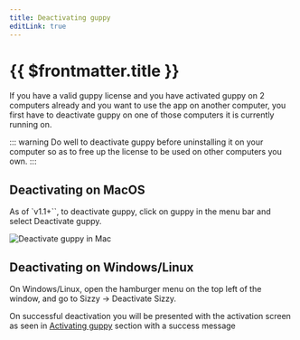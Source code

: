 ```yaml
---
title: Deactivating guppy
editLink: true
---
```


# {{ $frontmatter.title }}

If you have a valid guppy license and you have activated guppy on 2 computers already and you want to use the app on another computer, you first have to deactivate guppy on one of those computers it is currently running on.

::: warning
Do well to deactivate guppy before uninstalling it on your computer so as to  free up the license to be used on other computers you own.
:::

## Deactivating on MacOS
As of `v1.1+``, to deactivate guppy, click on guppy in the menu bar and select Deactivate guppy.

![Deactivate guppy in Mac](/images/guppy/deactivate-guppy-osx.png)

## Deactivating on Windows/Linux
 On Windows/Linux, open the hamburger menu on the top left of the window, and go to Sizzy -> Deactivate Sizzy.

On successful deactivation you will be presented with the activation screen as seen in [Activating guppy](/activating-guppy) section with a success message
